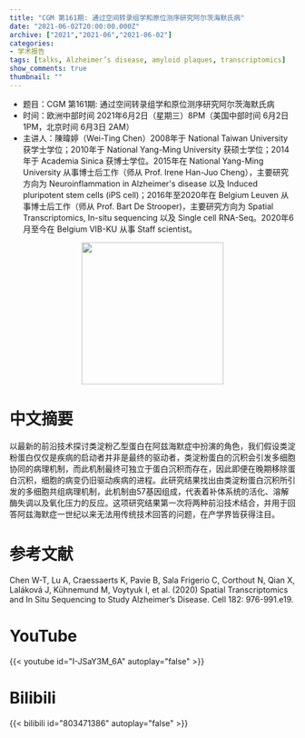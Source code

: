 ```yaml
---
title: "CGM 第161期: 通过空间转录组学和原位测序研究阿尔茨海默氏病"
date: "2021-06-02T20:00:00.000Z"
archive: ["2021","2021-06","2021-06-02"]
categories:
- 学术报告
tags: [talks, Alzheimer’s disease, amyloid plaques, transcriptomics]
show_comments: true
thumbnail: ""
---
```


- 题目：CGM 第161期: 通过空间转录组学和原位测序研究阿尔茨海默氏病
- 时间：欧洲中部时间 2021年6月2日（星期三）8PM（美国中部时间 6月2日 1PM，北京时间 6月3日 2AM）
- 主讲人：陳暐婷（Wei-Ting Chen）2008年于 National Taiwan University 获学士学位；2010年于 National Yang-Ming University 获硕士学位；2014年于 Academia Sinica 获博士学位。2015年在 National Yang-Ming University 从事博士后工作（师从 Prof. Irene Han-Juo Cheng），主要研究方向为 Neuroinflammation in Alzheimer's disease 以及 Induced pluripotent stem cells (iPS cell)；2016年至2020年在 Belgium Leuven 从事博士后工作（师从 Prof. Bart De Strooper)，主要研究方向为 Spatial Transcriptomics, In-situ sequencing 以及 Single cell RNA-Seq。2020年6月至今在 Belgium VIB-KU 从事 Staff scientist。

<div align="center">
<img src="https://i.ibb.co/hBggfm2/1622055988078.jpg" height=250>
</div>

# 中文摘要

以最新的前沿技术探讨类淀粉乙型蛋白在阿兹海默症中扮演的角色，我们假设类淀粉蛋白仅仅是疾病的启动者并非是最终的驱动者，类淀粉蛋白的沉积会引发多细胞协同的病理机制，而此机制最终可独立于蛋白沉积而存在，因此即便在晚期移除蛋白沉积，细胞的病变仍旧驱动疾病的进程。此研究结果找出由类淀粉蛋白沉积所引发的多细胞共组病理机制，此机制由57基因组成，代表着补体系统的活化、溶解酶失调以及氧化压力的反应。这项研究结果第一次将两种前沿技术结合，并用于回答阿兹海默症一世纪以来无法用传统技术回答的问题，在产学界皆获得注目。

# 参考文献

Chen W-T, Lu A, Craessaerts K, Pavie B, Sala Frigerio C, Corthout N, Qian X, Laláková J, Kühnemund M, Voytyuk I, et al. (2020) Spatial Transcriptomics and In Situ Sequencing to Study Alzheimer’s Disease. Cell 182: 976-991.e19.

# YouTube

{{< youtube id="I-JSaY3M_6A" autoplay="false" >}}

# Bilibili

{{< bilibili id="803471386" autoplay="false" >}}


